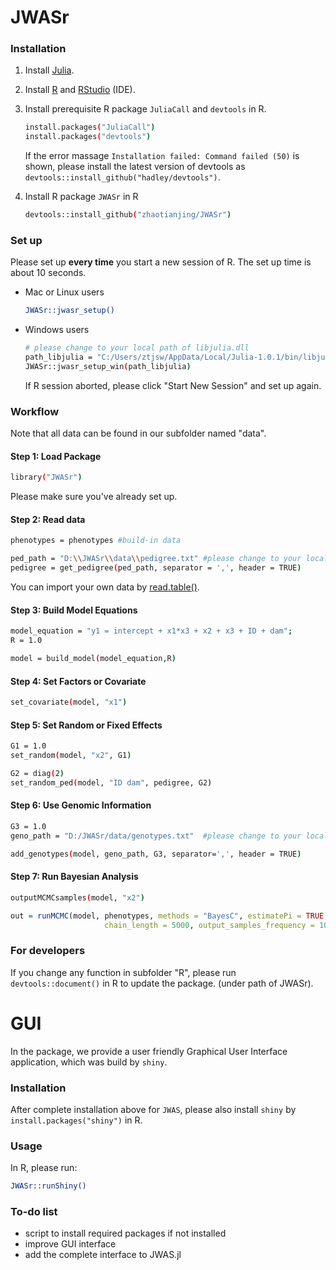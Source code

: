 




# JWASr

### Installation

1. Install [Julia](https://julialang.org/downloads/).
2. Install [R](https://www.r-project.org) and [RStudio](https://www.rstudio.com/products/rstudio/download/) (IDE).
3. Install prerequisite R package `JuliaCall` and `devtools` in R.

    ```bash
    install.packages("JuliaCall")
    install.packages("devtools")
    ```

    If the error massage `Installation failed: Command failed (50)` is shown, please install the latest version of devtools as `devtools::install_github("hadley/devtools")`.

4. Install R package `JWASr` in R

    ```bash
    devtools::install_github("zhaotianjing/JWASr")
    ```
### Set up
Please set up **every time** you start a new session of R. The set up time is about 10 seconds.
* Mac or Linux users
    ```bash
    JWASr::jwasr_setup()
    ```

 * Windows users
    ```bash
    # please change to your local path of libjulia.dll
    path_libjulia = "C:/Users/ztjsw/AppData/Local/Julia-1.0.1/bin/libjulia.dll"
    JWASr::jwasr_setup_win(path_libjulia)
    ```
    If R session aborted, please click "Start New Session" and set up again.

### Workflow
Note that all data can be found in our subfolder named "data".

  #### Step 1: Load Package
```bash
library("JWASr")
```
Please make sure you've already set up.

  #### Step 2: Read data

```bash
phenotypes = phenotypes #build-in data

ped_path = "D:\\JWASr\\data\\pedigree.txt" #please change to your local path
pedigree = get_pedigree(ped_path, separator = ',', header = TRUE)  
```
You can import your own data by [read.table()](https://www.rdocumentation.org/packages/utils/versions/3.5.1/topics/read.table).


#### Step 3: Build Model Equations

```bash
model_equation = "y1 = intercept + x1*x3 + x2 + x3 + ID + dam";
R = 1.0

model = build_model(model_equation,R)
```


#### Step 4: Set Factors or Covariate

```bash
set_covariate(model, "x1")
```


#### Step 5: Set Random or Fixed Effects

```bash
G1 = 1.0
set_random(model, "x2", G1)
```


```bash
G2 = diag(2)
set_random_ped(model, "ID dam", pedigree, G2)
```


#### Step 6: Use Genomic Information

```bash
G3 = 1.0
geno_path = "D:/JWASr/data/genotypes.txt"  #please change to your local path

add_genotypes(model, geno_path, G3, separator=',', header = TRUE)  
```

#### Step 7: Run Bayesian Analysis

```bash
outputMCMCsamples(model, "x2")
```

``` r
out = runMCMC(model, phenotypes, methods = "BayesC", estimatePi = TRUE,
                     chain_length = 5000, output_samples_frequency = 100)
```


### For developers
If you change any function in subfolder "R", please run `devtools::document()` in R to update the package. (under path of JWASr).


# GUI
In the package, we provide a user friendly Graphical User Interface application, which was build by `shiny`.

### Installation
After complete installation above for `JWAS`, please also install `shiny` by `install.packages("shiny")` in R.

### Usage
In R, please run:
```bash
JWASr::runShiny()
```

### To-do list
 * script to install required packages if not installed
 * improve GUI interface
 * add the complete interface to JWAS.jl
